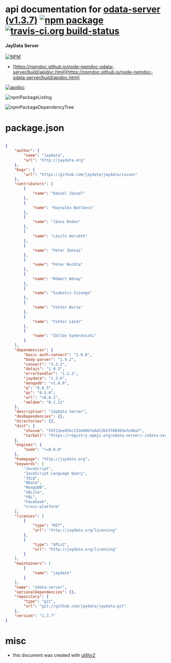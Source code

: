 # api documentation for  [odata-server (v1.3.7)](http://jaydata.org)  [![npm package](https://img.shields.io/npm/v/npmdoc-odata-server.svg?style=flat-square)](https://www.npmjs.org/package/npmdoc-odata-server) [![travis-ci.org build-status](https://api.travis-ci.org/npmdoc/node-npmdoc-odata-server.svg)](https://travis-ci.org/npmdoc/node-npmdoc-odata-server)
#### JayData Server

[![NPM](https://nodei.co/npm/odata-server.png?downloads=true&downloadRank=true&stars=true)](https://www.npmjs.com/package/odata-server)

- [https://npmdoc.github.io/node-npmdoc-odata-server/build/apidoc.html](https://npmdoc.github.io/node-npmdoc-odata-server/build/apidoc.html)

[![apidoc](https://npmdoc.github.io/node-npmdoc-odata-server/build/screenCapture.buildCi.browser.%252Ftmp%252Fbuild%252Fapidoc.html.png)](https://npmdoc.github.io/node-npmdoc-odata-server/build/apidoc.html)

![npmPackageListing](https://npmdoc.github.io/node-npmdoc-odata-server/build/screenCapture.npmPackageListing.svg)

![npmPackageDependencyTree](https://npmdoc.github.io/node-npmdoc-odata-server/build/screenCapture.npmPackageDependencyTree.svg)



# package.json

```json

{
    "author": {
        "name": "JayData",
        "url": "http://jaydata.org"
    },
    "bugs": {
        "url": "https://github.com/jaydata/jaydata/issues"
    },
    "contributors": [
        {
            "name": "Dániel József"
        },
        {
            "name": "Hajnalka Battancs"
        },
        {
            "name": "János Roden"
        },
        {
            "name": "László Horváth"
        },
        {
            "name": "Péter Zentai"
        },
        {
            "name": "Péter Nochta"
        },
        {
            "name": "Róbert Bónay"
        },
        {
            "name": "Szabolcs Czinege"
        },
        {
            "name": "Viktor Borza"
        },
        {
            "name": "Viktor Lázár"
        },
        {
            "name": "Zoltán Gyebrovszki"
        }
    ],
    "dependencies": {
        "basic-auth-connect": "1.0.0",
        "body-parser": "1.9.2",
        "connect": "3.3.2",
        "datajs": "1.0.3",
        "errorhandler": "1.2.2",
        "jaydata": "1.3.6",
        "mongodb": ">1.0.0",
        "q": "0.8.5",
        "qs": "0.5.0",
        "url": ">0.0.1",
        "xmldom": "0.1.11"
    },
    "description": "JayData Server",
    "devDependencies": {},
    "directories": {},
    "dist": {
        "shasum": "59f22ee65bc232d496fe6d13b53f60303afe4ba7",
        "tarball": "https://registry.npmjs.org/odata-server/-/odata-server-1.3.7.tgz"
    },
    "engines": {
        "node": ">=0.8.0"
    },
    "homepage": "http://jaydata.org",
    "keywords": [
        "JavaScript",
        "JavaScript Language Query",
        "JSLQ",
        "OData",
        "MongoDB",
        "SQLite",
        "YQL",
        "Facebook",
        "cross-platform"
    ],
    "licenses": [
        {
            "type": "MIT",
            "url": "http://jaydata.org/licensing"
        },
        {
            "type": "GPLv2",
            "url": "http://jaydata.org/licensing"
        }
    ],
    "maintainers": [
        {
            "name": "jaydata"
        }
    ],
    "name": "odata-server",
    "optionalDependencies": {},
    "repository": {
        "type": "git",
        "url": "git://github.com/jaydata/jaydata.git"
    },
    "version": "1.3.7"
}
```



# misc
- this document was created with [utility2](https://github.com/kaizhu256/node-utility2)
